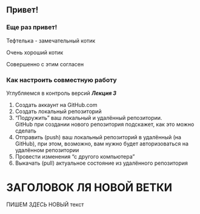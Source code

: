 ##  Привет!
### Еще раз привет!

Тефтелька - замечательный котик

Очень хороший котик

Совершенно с этим согласен
### Как настроить совместную работу
Углубляемся в контроль версий  _**Лекция 3**_
1. Создать аккаунт на GitHub.com
2. Создать локальный репозиторий
3. “Подружить” ваш локальный и удалённый репозитории.  
GitHub при создании нового репозитория подскажет, как это можно сделать
4. Отправить (push) ваш локальный репозиторий в удалённый (на GitHub), при этом, возможно, 
вам нужно будет авторизоваться на удалённом репозитории
5. Провести изменения “с другого компьютера”
6. Выкачать (pull) актуальное состояние из удалённого репозитория

# ЗАГОЛОВОК ЛЯ НОВОЙ ВЕТКИ

ПИШЕМ *ЗДЕСЬ* НОВЫЙ текст
